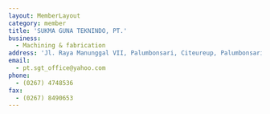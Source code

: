```yaml
---
layout: MemberLayout
category: member
title: 'SUKMA GUNA TEKNINDO, PT.'
business:
  - Machining & fabrication
address: 'Jl. Raya Manunggal VII, Palumbonsari, Citeureup, Palumbonsari, Karawang'
email:
  - pt.sgt_office@yahoo.com
phone:
  - (0267) 4748536
fax:
  - (0267) 8490653
---
```

